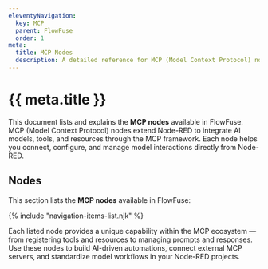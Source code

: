 ```yaml
---
eleventyNavigation:
  key: MCP
  parent: FlowFuse
  order: 1
meta:
  title: MCP Nodes
  description: A detailed reference for MCP (Model Context Protocol) nodes in FlowFuse, explaining their purpose, configuration, and use in building AI-integrated Node-RED flows.
---
```


# {{ meta.title }}

This document lists and explains the **MCP nodes** available in FlowFuse. MCP (Model Context Protocol) nodes extend Node-RED to integrate AI models, tools, and resources through the MCP framework. Each node helps you connect, configure, and manage model interactions directly from Node-RED.

## Nodes

This section lists the **MCP nodes** available in FlowFuse:

{% include "navigation-items-list.njk" %}

Each listed node provides a unique capability within the MCP ecosystem — from registering tools and resources to managing prompts and responses. Use these nodes to build AI-driven automations, connect external MCP servers, and standardize model workflows in your Node-RED projects.